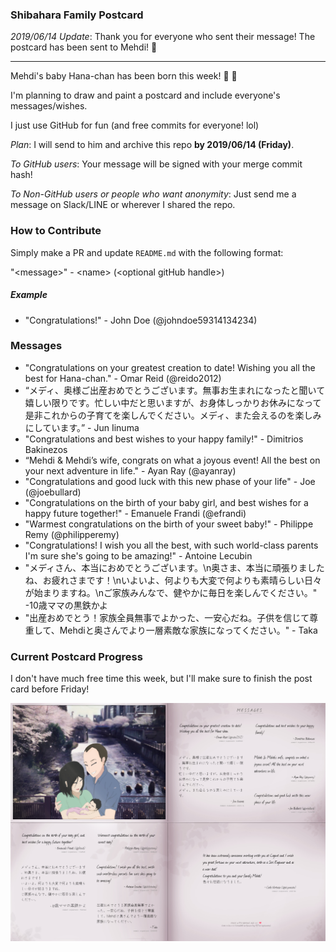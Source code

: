 ### Shibahara Family Postcard

_2019/06/14 Update_: Thank you for everyone who sent their message! The postcard has been sent to Mehdi! 🎉
 
------

Mehdi's baby Hana-chan has been born this week! 🎊 🎉

I'm planning to draw and paint a postcard and include everyone's messages/wishes.

I just use GitHub for fun (and free commits for everyone! lol)

_Plan_: I will send to him and archive this repo **by 2019/06/14 (Friday)**.

_To GitHub users_: Your message will be signed with your merge commit hash!

_To Non-GitHub users or people who want anonymity_: Just send me a message on Slack/LINE or wherever I shared the repo.

### How to Contribute

Simply make a PR and update `README.md` with the following format:

"\<message\>" - \<name\> (\<optional gitHub handle\>)

##### Example

- "Congratulations!" - John Doe (@johndoe59314134234)


### Messages

- "Congratulations on your greatest creation to date! Wishing you all the best for Hana-chan." - Omar Reid (@reido2012)
- “メディ、奥様ご出産おめでとうございます。無事お生まれになったと聞いて嬉しい限りです。忙しい中だと思いますが、お身体しっかりお休みになって是非これからの子育てを楽しんでください。メディ、また会えるのを楽しみにしています。” - Jun Iinuma
- "Congratulations and best wishes to your happy family!" - Dimitrios Bakinezos
- “Mehdi & Mehdi’s wife, congrats on what a joyous event! All the best on your next adventure in life." - Ayan Ray (@ayanray)
- "Congratulations and good luck with this new phase of your life" - Joe (@joebullard)
- "Congratulations on the birth of your baby girl, and best wishes for a happy future together!" - Emanuele Frandi (@efrandi)
- "Warmest congratulations on the birth of your sweet baby!" - Philippe Remy (@philipperemy)
- "Congratulations! I wish you all the best, with such world-class parents I'm sure she's going to be amazing!" - Antoine Lecubin
- "メディさん、本当におめでとうございます。\n奥さま、本当に頑張りましたね、お疲れさまです！\nいよいよ、何よりも大変で何よりも素晴らしい日々が始まりますね。\nご家族みんなで、健やかに毎日を楽しんでください。" -10歳ママの黒鉄かよ
- "出産おめでとう！家族全員無事でよかった、一安心だね。子供を信じて尊重して、Mehdiと奥さんでより一層素敵な家族になってください。" - Taka

### Current Postcard Progress

I don't have much free time this week, but I'll make sure to finish the post card before Friday!

![Postcard](out/full.jpg)
